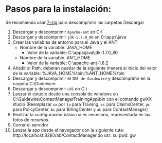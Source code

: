 # Pasos para la instalación:

Se recomienda usar [7-zip](https://www.7-zip.org/download.html) para descomprimir las carpetas Descargar

1. Descargar y descomprimir `Apache-ant` en C:\
2. Descargar y descomprimir `jdk-1.7.0_80` en C:\apps\java
3. Crear las variables de entorno para el Java y el ANT: 
    - Nombre de la variable: JAVA_HOME
        - Valor de la variable: C:\apps\java\jdk-1.7.0_80
    - Nombre de la variable: ANT_HOME
        - Valor de la variable: C:\apache-ant-1.8.2
4. Añadir al Path, deberan quedar de la siguiente manera al inicio del valor de la variable:
    %JAVA_HOME%\bin;%ANT_HOME%\bin
5. Descargar y descomprimir el `IDE de Guidewire` y descomprimir en la carpeta C:\Guidewire
6. Descargar y descomprimir `u01` en C:\
7. Lanzar el estudio desde una consola de windows en C:\Guidewire\ContactManagerTrainingApp\bin con el comando gwXX studio 
    (Reemplazar `xx` por `ta` para Training, `cc` para ClaimsCenter, `pc` para PolicyCenter, `bc` para BillingCenter y `ab` para ContactManager)
8. Realizar la configuración básica si es necesario, representada en las fotos de recursos.
9. Correr el servidor
10. Lanzar la app desde el navegador con la siguiente ruta: http://localhost:8280/ab/ContactManager.do
    usr: su 
    pwd: gw